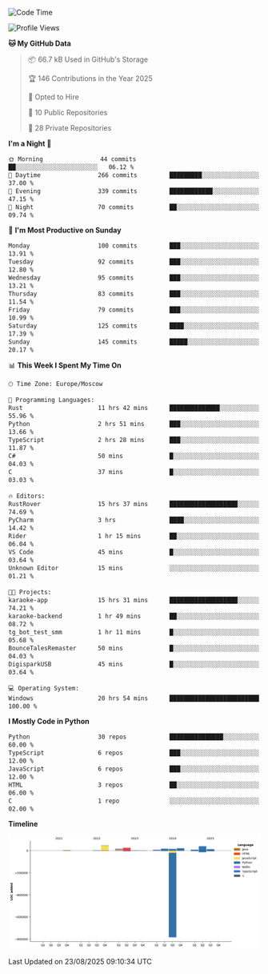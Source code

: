 <!--START_SECTION:waka-->
![Code Time](http://img.shields.io/badge/Code%20Time-805%20hrs%2033%20mins-blue)

![Profile Views](http://img.shields.io/badge/Profile%20Views-0-blue)

**🐱 My GitHub Data** 

> 📦 66.7 kB Used in GitHub's Storage 
 > 
> 🏆 146 Contributions in the Year 2025
 > 
> 💼 Opted to Hire
 > 
> 📜 10 Public Repositories 
 > 
> 🔑 28 Private Repositories 
 > 
**I'm a Night 🦉** 

```text
🌞 Morning                44 commits          ██░░░░░░░░░░░░░░░░░░░░░░░   06.12 % 
🌆 Daytime                266 commits         █████████░░░░░░░░░░░░░░░░   37.00 % 
🌃 Evening                339 commits         ████████████░░░░░░░░░░░░░   47.15 % 
🌙 Night                  70 commits          ██░░░░░░░░░░░░░░░░░░░░░░░   09.74 % 
```
📅 **I'm Most Productive on Sunday** 

```text
Monday                   100 commits         ███░░░░░░░░░░░░░░░░░░░░░░   13.91 % 
Tuesday                  92 commits          ███░░░░░░░░░░░░░░░░░░░░░░   12.80 % 
Wednesday                95 commits          ███░░░░░░░░░░░░░░░░░░░░░░   13.21 % 
Thursday                 83 commits          ███░░░░░░░░░░░░░░░░░░░░░░   11.54 % 
Friday                   79 commits          ███░░░░░░░░░░░░░░░░░░░░░░   10.99 % 
Saturday                 125 commits         ████░░░░░░░░░░░░░░░░░░░░░   17.39 % 
Sunday                   145 commits         █████░░░░░░░░░░░░░░░░░░░░   20.17 % 
```


📊 **This Week I Spent My Time On** 

```text
🕑︎ Time Zone: Europe/Moscow

💬 Programming Languages: 
Rust                     11 hrs 42 mins      ██████████████░░░░░░░░░░░   55.96 % 
Python                   2 hrs 51 mins       ███░░░░░░░░░░░░░░░░░░░░░░   13.66 % 
TypeScript               2 hrs 28 mins       ███░░░░░░░░░░░░░░░░░░░░░░   11.87 % 
C#                       50 mins             █░░░░░░░░░░░░░░░░░░░░░░░░   04.03 % 
C                        37 mins             █░░░░░░░░░░░░░░░░░░░░░░░░   03.03 % 

🔥 Editors: 
RustRover                15 hrs 37 mins      ███████████████████░░░░░░   74.69 % 
PyCharm                  3 hrs               ████░░░░░░░░░░░░░░░░░░░░░   14.42 % 
Rider                    1 hr 15 mins        ██░░░░░░░░░░░░░░░░░░░░░░░   06.04 % 
VS Code                  45 mins             █░░░░░░░░░░░░░░░░░░░░░░░░   03.64 % 
Unknown Editor           15 mins             ░░░░░░░░░░░░░░░░░░░░░░░░░   01.21 % 

🐱‍💻 Projects: 
karaoke-app              15 hrs 31 mins      ███████████████████░░░░░░   74.21 % 
karaoke-backend          1 hr 49 mins        ██░░░░░░░░░░░░░░░░░░░░░░░   08.72 % 
tg_bot_test_smm          1 hr 11 mins        █░░░░░░░░░░░░░░░░░░░░░░░░   05.68 % 
BounceTalesRemaster      50 mins             █░░░░░░░░░░░░░░░░░░░░░░░░   04.03 % 
DigisparkUSB             45 mins             █░░░░░░░░░░░░░░░░░░░░░░░░   03.64 % 

💻 Operating System: 
Windows                  20 hrs 54 mins      █████████████████████████   100.00 % 
```

**I Mostly Code in Python** 

```text
Python                   30 repos            ███████████████░░░░░░░░░░   60.00 % 
TypeScript               6 repos             ███░░░░░░░░░░░░░░░░░░░░░░   12.00 % 
JavaScript               6 repos             ███░░░░░░░░░░░░░░░░░░░░░░   12.00 % 
HTML                     3 repos             ██░░░░░░░░░░░░░░░░░░░░░░░   06.00 % 
C                        1 repo              ░░░░░░░░░░░░░░░░░░░░░░░░░   02.00 % 
```



**Timeline**

![Lines of Code chart](https://raw.githubusercontent.com/adlemx/adlemx/main/assets/bar_graph.png)


 Last Updated on 23/08/2025 09:10:34 UTC
<!--END_SECTION:waka-->
